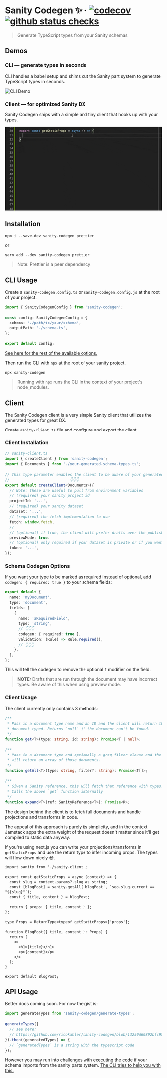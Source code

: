 # Sanity Codegen ✨ · [![codecov](https://codecov.io/gh/ricokahler/sanity-codegen/branch/main/graph/badge.svg?token=tsUGZsR5QG)](https://codecov.io/gh/ricokahler/sanity-codegen) [![github status checks](https://badgen.net/github/checks/ricokahler/sanity-codegen/main)](https://github.com/ricokahler/sanity-codegen/actions)

> Generate TypeScript types from your Sanity schemas

## Demos

### CLI — generate types in seconds

CLI handles a babel setup and shims out the Sanity part system to generate TypeScript types in seconds.

![CLI Demo](./cli-demo.gif)

### Client — for optimized Sanity DX

Sanity Codegen ships with a simple and tiny client that hooks up with your types.

![Client Demo](./client-demo.gif)

## Installation

```
npm i --save-dev sanity-codegen prettier
```

or

```
yarn add --dev sanity-codegen prettier
```

> Note: Prettier is a peer dependency

## CLI Usage

Create a `sanity-codegen.config.ts` or `sanity-codegen.config.js` at the root of your project.

```ts
import { SanityCodegenConfig } from 'sanity-codegen';

const config: SanityCodegenConfig = {
  schema: './path/to/your/schema',
  outputPath: './schema.ts',
};

export default config;
```

[See here for the rest of the available options.](https://github.com/ricokahler/sanity-codegen/blob/13250d60892bfc95b73d88b28e88b574a31935a7/src/generate-types.ts#L85-L109)

Then run the CLI with [`npx`](https://github.com/npm/npx) at the root of your sanity project.

```
npx sanity-codegen
```

> Running with `npx` runs the CLI in the context of your project's node_modules.

## Client

The Sanity Codegen client is a very simple Sanity client that utilizes the generated types for great DX.

Create `sanity-client.ts` file and configure and export the client.

### Client Installation

```ts
// sanity-client.ts
import { createClient } from 'sanity-codegen';
import { Documents } from './your-generated-schema-types.ts';

// This type parameter enables the client to be aware of your generated types
//                           👇👇👇
export default createClient<Documents>({
  // Note: these are useful to pull from environment variables
  // (required) your sanity project id
  projectId: '...',
  // (required) your sanity dataset
  dataset: '...',
  // (required) the fetch implementation to use
  fetch: window.fetch,
  //
  // (optional) if true, the client will prefer drafts over the published versions
  previewMode: true,
  // (optional) only required if your dataset is private or if you want to use preview mode
  token: '...',
});
```

### Schema Codegen Options

If you want your type to be marked as required instead of optional, add `codegen: { required: true }` to your schema fields:

```ts
export default {
  name: 'myDocument',
  type: 'document',
  fields: [
    {
      name: 'aRequiredField',
      type: 'string',
      // 👇👇👇
      codegen: { required: true },
      validation: (Rule) => Rule.required(),
      // 👆👆👆
    },
  ],
};
```

This will tell the codegen to remove the optional `?` modifier on the field.

> **NOTE:** Drafts that are run through the document may have incorrect types. Be aware of this when using preview mode.

### Client Usage

The client currently only contains 3 methods:

```ts
/**
 * Pass in a document type name and an ID and the client will return the full
 * document typed. Returns `null` if the document can't be found.
 */
function get<T>(type: string, id: string): Promise<T | null>;

/**
 * Pass in a document type and optionally a groq filter clause and the client
 * will return an array of those documents.
 */
function getAll<T>(type: string, filter?: string): Promise<T[]>;

/**
 * Given a Sanity reference, this will fetch that reference with types.
 * Calls the above `get` function internally
 */
function expand<T>(ref: SanityReference<T>): Promise<R>;
```

The design behind the client is to fetch full documents and handle projections and transforms in code.

The appeal of this approach is purely its simplicity, and in the context Jamstack apps the extra weight of the request doesn't matter since it'll get compiled to static data anyway.

If you're using next.js you can write your projections/transforms in `getStaticProps` and use the return type to infer incoming props. The types will flow down nicely 😎.

```tsx
import sanity from './sanity-client';

export const getStaticProps = async (context) => {
  const slug = context.params?.slug as string;
  const [blogPost] = sanity.getAll('blogPost', `seo.slug.current == "${slug}"`);
  const { title, content } = blogPost;

  return { props: { title, content } };
};

type Props = ReturnType<typeof getStaticProps>['props'];

function BlogPost({ title, content }: Props) {
  return (
    <>
      <h1>{title}</h1>
      <p>{content}</p>
    </>
  );
}

export default BlogPost;
```

## API Usage

Better docs coming soon. For now the gist is:

```ts
import generateTypes from 'sanity-codegen/generate-types';

generateTypes({
  // see here:
  // https://github.com/ricokahler/sanity-codegen/blob/13250d60892bfc95b73d88b28e88b574a31935a7/src/generate-types.ts#L85-L109
}).then((generatedTypes) => {
  // `generatedTypes` is a string with the typescript code
});
```

However you may run into challenges with executing the code if your schema imports from the sanity parts system. [The CLI tries to help you with this.](https://github.com/ricokahler/sanity-codegen/blob/13250d60892bfc95b73d88b28e88b574a31935a7/src/cli.ts#L18-L34)
